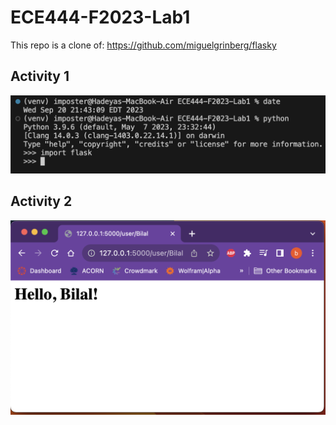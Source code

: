 # ECE444-F2023-Lab1

This repo is a clone of: https://github.com/miguelgrinberg/flasky

## Activity 1
 ![Screenshot](a1.png)

 ## Activity 2
 ![Screenshot](a2.png)
